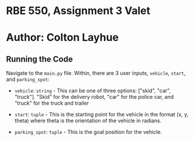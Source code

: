# RBE 550, Assignment 3 Valet
# Author: Colton Layhue


## Running the Code
Navigate to the `main.py` file. Within, there are 3 user inputs, `vehicle`, `start`, and `parking_spot`: 

* `vehicle`: `string` - This can be one of three options: ["skid", "car", "truck"]. "Skid" for the delivery robot, "car" for the police car, and "truck" for the truck and trailer

* `start`: `tuple` - This is the starting point for the vehicle in the format (x, y, theta) where theta is the orientation of the vehicle in radians. 

* `parking_spot`: `tuple` - This is the goal position for the vehicle. 